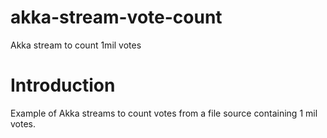# akka-stream-vote-count
Akka stream to count 1mil votes

# Introduction
Example of Akka streams to count votes from a file source containing 1 mil votes.

